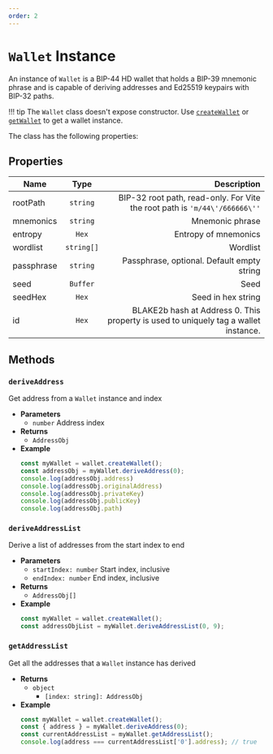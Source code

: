```yaml
---
order: 2
---
```


# `Wallet` Instance

An instance of `Wallet` is a BIP-44 HD wallet that holds a BIP-39 mnemonic phrase and is capable of deriving addresses and Ed25519 keypairs with BIP-32 paths. 

!!! tip
	The `Wallet` class doesn't expose constructor. Use [`createWallet`](./README.md#createwallet) or [`getWallet`](./README.md#getwallet) to get a wallet instance.

The class has the following properties:

## Properties
|  Name  | Type | Description |
|-|:-:|-:|
| rootPath | `string` | BIP-32 root path, read-only. For Vite the root path is `'m/44\'/666666\''` |
| mnemonics | `string` | Mnemonic phrase |
| entropy | `Hex` | Entropy of mnemonics |
| wordlist | `string[]` | Wordlist |
| passphrase | `string` | Passphrase, optional. Default empty string |
| seed | `Buffer` | Seed |
| seedHex | `Hex` | Seed in hex string |
| id | `Hex` | BLAKE2b hash at Address 0. This property is used to uniquely tag a wallet instance. |

## Methods

### `deriveAddress`
Get address from a `Wallet` instance and index
- **Parameters**
	- `number` Address index
- **Returns**
	- `AddressObj`
- **Example**
	```js
	const myWallet = wallet.createWallet();
	const addressObj = myWallet.deriveAddress(0);
	console.log(addressObj.address)
	console.log(addressObj.originalAddress)
	console.log(addressObj.privateKey)
	console.log(addressObj.publicKey)
	console.log(addressObj.path)
	```

### `deriveAddressList`
Derive a list of addresses from the start index to end
- **Parameters**
	- `startIndex: number` Start index, inclusive
	- `endIndex: number` End index, inclusive
- **Returns**
	- `AddressObj[]`
- **Example**
	```js
	const myWallet = wallet.createWallet();
	const addressObjList = myWallet.deriveAddressList(0, 9);
	```

### `getAddressList`
Get all the addresses that a `Wallet` instance has derived
- **Returns**
	- `object`
		- `[index: string]: AddressObj`
- **Example**
	```js
	const myWallet = wallet.createWallet();
	const { address } = myWallet.deriveAddress(0);
	const currentAddressList = myWallet.getAddressList();
	console.log(address === currentAddressList['0'].address); // true
	```